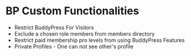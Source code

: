 # BP Custom Functionalities
* Restrict BuddyPress For Visitors
* Exclude a chosen role members from members directory
* Restrict paid membership pro levels from using BuddyPress Features
* Private Profiles - One can not see other's profile

